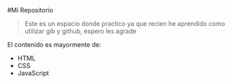 #Mi Repositorio

>Este es un espacio donde practico ya que recien he aprendido como utilizar gib y github, espero les agrade

El contenido es mayormente de:
* HTML
* CSS
* JavaScript
